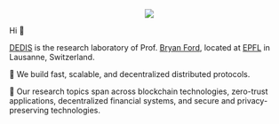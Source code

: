 <div align="center">
    <img src="./assets/banner.png"/>
</div>

Hi 👋

<a href="https://dedis.ch" target="_blank">DEDIS</a> is the research laboratory
of Prof. <a href="https://bford.info/" target="_blank">Bryan Ford</a>, located
at <a href="https://www.epfl.ch" target="_blank">EPFL</a> in Lausanne,
Switzerland.

🚀 We build fast, scalable, and decentralized distributed protocols.

🎯 Our research topics span across blockchain technologies, zero-trust
applications, decentralized financial systems, and secure and privacy-preserving
technologies.

